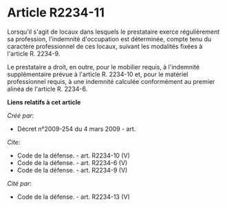 # Article R2234-11

Lorsqu'il s'agit de locaux dans lesquels le prestataire exerce régulièrement sa profession, l'indemnité d'occupation est
déterminée, compte tenu du caractère professionnel de ces locaux, suivant les modalités fixées à l'article R. 2234-9. 

Le prestataire a droit, en outre, pour le mobilier requis, à l'indemnité supplémentaire prévue à l'article R. 2234-10 et,
pour le matériel professionnel requis, à une indemnité calculée conformément au premier alinéa de l'article R. 2234-6.

**Liens relatifs à cet article**

_Créé par_:

  - Décret n°2009-254 du 4 mars 2009 - art.

_Cite_:

  - Code de la défense. - art. R2234-10 (V)
  - Code de la défense. - art. R2234-6 (V)
  - Code de la défense. - art. R2234-9 (V)

_Cité par_:

  - Code de la défense. - art. R2234-13 (V)
